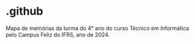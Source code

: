 # .github
Mapa de memórias da turma do 4° ano do curso Técnico em Informática pelo Campus Feliz do IFRS, ano de 2024.
